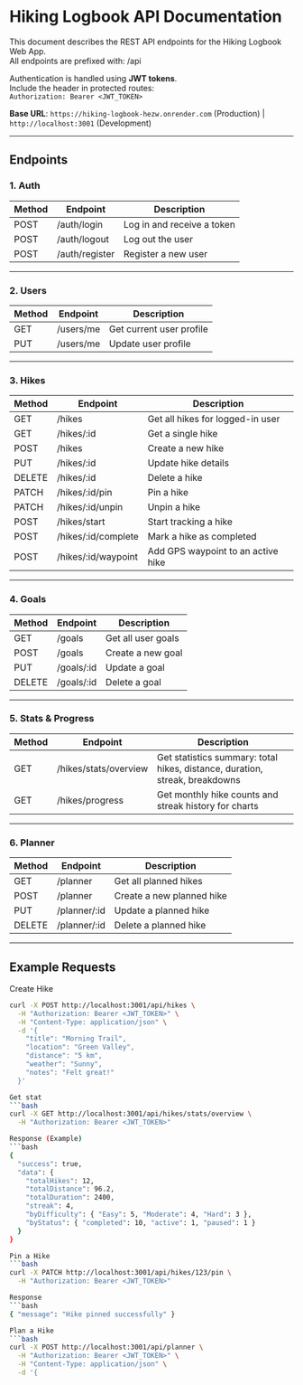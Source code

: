 # Hiking Logbook API Documentation

This document describes the REST API endpoints for the Hiking Logbook Web App.  
All endpoints are prefixed with: /api

Authentication is handled using **JWT tokens**.  
Include the header in protected routes:  
`Authorization: Bearer <JWT_TOKEN>`

**Base URL**: `https://hiking-logbook-hezw.onrender.com` (Production) | `http://localhost:3001` (Development)

---

## Endpoints

### 1. Auth
| Method | Endpoint       | Description               |
| ------ | -------------- | ------------------------- |
| POST   | /auth/login    | Log in and receive a token |
| POST   | /auth/logout   | Log out the user          |
| POST   | /auth/register | Register a new user       |

---

### 2. Users
| Method | Endpoint     | Description              |
| ------ | ------------ | ------------------------ |
| GET    | /users/me    | Get current user profile |
| PUT    | /users/me    | Update user profile      |

---

### 3. Hikes
| Method | Endpoint               | Description                          |
| ------ | ---------------------- | ------------------------------------ |
| GET    | /hikes                 | Get all hikes for logged-in user     |
| GET    | /hikes/:id             | Get a single hike                    |
| POST   | /hikes                 | Create a new hike                    |
| PUT    | /hikes/:id             | Update hike details                  |
| DELETE | /hikes/:id             | Delete a hike                        |
| PATCH  | /hikes/:id/pin         | Pin a hike                           |
| PATCH  | /hikes/:id/unpin       | Unpin a hike                         |
| POST   | /hikes/start           | Start tracking a hike                |
| POST   | /hikes/:id/complete    | Mark a hike as completed             |
| POST   | /hikes/:id/waypoint    | Add GPS waypoint to an active hike   |

---

### 4. Goals
| Method | Endpoint     | Description          |
| ------ | ------------ | -------------------- |
| GET    | /goals       | Get all user goals   |
| POST   | /goals       | Create a new goal    |
| PUT    | /goals/:id   | Update a goal        |
| DELETE | /goals/:id   | Delete a goal        |

---

### 5. Stats & Progress
| Method | Endpoint                  | Description                                                         |
| ------ | ------------------------- | ------------------------------------------------------------------- |
| GET    | /hikes/stats/overview     | Get statistics summary: total hikes, distance, duration, streak, breakdowns |
| GET    | /hikes/progress           | Get monthly hike counts and streak history for charts               |

---

### 6. Planner
| Method | Endpoint        | Description                   |
| ------ | --------------- | ----------------------------- |
| GET    | /planner        | Get all planned hikes         |
| POST   | /planner        | Create a new planned hike     |
| PUT    | /planner/:id    | Update a planned hike         |
| DELETE | /planner/:id    | Delete a planned hike         |

---

## Example Requests

Create Hike
```bash
curl -X POST http://localhost:3001/api/hikes \
  -H "Authorization: Bearer <JWT_TOKEN>" \
  -H "Content-Type: application/json" \
  -d '{
    "title": "Morning Trail",
    "location": "Green Valley",
    "distance": "5 km",
    "weather": "Sunny",
    "notes": "Felt great!"
  }'

Get stat
```bash
curl -X GET http://localhost:3001/api/hikes/stats/overview \
  -H "Authorization: Bearer <JWT_TOKEN>"

Response (Example)
```bash
{
  "success": true,
  "data": {
    "totalHikes": 12,
    "totalDistance": 96.2,
    "totalDuration": 2400,
    "streak": 4,
    "byDifficulty": { "Easy": 5, "Moderate": 4, "Hard": 3 },
    "byStatus": { "completed": 10, "active": 1, "paused": 1 }
  }
}

Pin a Hike
```bash
curl -X PATCH http://localhost:3001/api/hikes/123/pin \
  -H "Authorization: Bearer <JWT_TOKEN>"

Response
```bash 
{ "message": "Hike pinned successfully" }

Plan a Hike 
```bash
curl -X POST http://localhost:3001/api/planner \
  -H "Authorization: Bearer <JWT_TOKEN>" \
  -H "Content-Type: application/json" \
  -d '{
